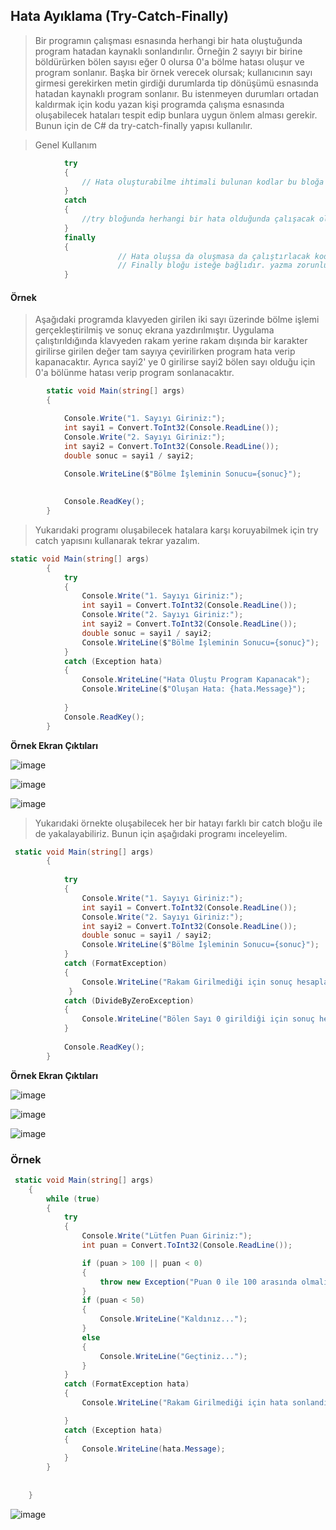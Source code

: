 ## Hata Ayıklama  (Try-Catch-Finally) ##
> Bir programın çalışması esnasında herhangi bir hata oluştuğunda program hatadan kaynaklı sonlandırılır. Örneğin 2 sayıyı bir birine böldürürken bölen sayısı eğer 0 olursa 0'a bölme hatası oluşur ve program sonlanır. Başka bir örnek verecek olursak; kullanıcının sayı girmesi gerekirken metin girdiği durumlarda tip dönüşümü esnasında hatadan kaynaklı program sonlanır. Bu istenmeyen durumları ortadan kaldırmak için kodu yazan kişi programda çalışma esnasında oluşabilecek hataları tespit edip bunlara uygun önlem alması gerekir.  Bunun için de C# da try-catch-finally yapısı kullanılır.


> Genel Kullanım

```csharp
            try
            {
                // Hata oluşturabilme ihtimali bulunan kodlar bu bloğa yazılır
            }
            catch 
            {
                //try bloğunda herhangi bir hata olduğunda çalışacak olan kodlar bu bloğa yazılır
            }
            finally
            {
                        // Hata oluşsa da oluşmasa da çalıştırlacak kodlar bu bloğa yazılır
                        // Finally bloğu isteğe bağlıdır. yazma zorunluluğu yoktur.
            }
```

#### Örnek ####
> Aşağıdaki programda klavyeden girilen iki sayı üzerinde bölme işlemi gerçekleştirilmiş ve sonuç ekrana yazdırılmıştır.
> Uygulama çalıştırıldığında klavyeden rakam yerine rakam dışında bir karakter girilirse girilen değer tam sayıya çevirilirken program hata verip kapanacaktır. Ayrıca sayi2' ye 0 girilirse sayi2 bölen sayı olduğu için 0'a bölünme hatası verip  program sonlanacaktır.

```csharp
        static void Main(string[] args)
        {

            Console.Write("1. Sayıyı Giriniz:");
            int sayi1 = Convert.ToInt32(Console.ReadLine());
            Console.Write("2. Sayıyı Giriniz:");
            int sayi2 = Convert.ToInt32(Console.ReadLine());
            double sonuc = sayi1 / sayi2;

            Console.WriteLine($"Bölme İşleminin Sonucu={sonuc}");
           
          
            Console.ReadKey();
        }
```
> Yukarıdaki programı oluşabilecek hatalara karşı koruyabilmek için try catch yapısını kullanarak tekrar yazalım.

```csharp
static void Main(string[] args)
        {
            try
            {
                Console.Write("1. Sayıyı Giriniz:");
                int sayi1 = Convert.ToInt32(Console.ReadLine());
                Console.Write("2. Sayıyı Giriniz:");
                int sayi2 = Convert.ToInt32(Console.ReadLine());
                double sonuc = sayi1 / sayi2;
                Console.WriteLine($"Bölme İşleminin Sonucu={sonuc}");
            }
            catch (Exception hata)
            {
                Console.WriteLine("Hata Oluştu Program Kapanacak");
                Console.WriteLine($"Oluşan Hata: {hata.Message}");
               
            }
            Console.ReadKey();
        }

```

**Örnek Ekran Çıktıları**

![image](https://user-images.githubusercontent.com/28144917/134907763-8b77bc09-04f2-48b1-b648-d0baf3180f65.png)

![image](https://user-images.githubusercontent.com/28144917/134907805-af46fccf-245a-4667-b18a-8fe7a4d8db32.png)

![image](https://user-images.githubusercontent.com/28144917/134907867-e1c5d0a7-4ee3-40c2-a324-684e0e0270e8.png)

> Yukarıdaki örnekte oluşabilecek her bir hatayı farklı bir catch bloğu ile  de yakalayabiliriz. Bunun için aşağıdaki programı inceleyelim.

```csharp
 static void Main(string[] args)
        {
            
            try
            {
                Console.Write("1. Sayıyı Giriniz:");
                int sayi1 = Convert.ToInt32(Console.ReadLine());
                Console.Write("2. Sayıyı Giriniz:");
                int sayi2 = Convert.ToInt32(Console.ReadLine());
                double sonuc = sayi1 / sayi2;
                Console.WriteLine($"Bölme İşleminin Sonucu={sonuc}");
            }
            catch (FormatException)
            {
                Console.WriteLine("Rakam Girilmediği için sonuç hesaplanamadı ");
             }
            catch (DivideByZeroException)
            {
                Console.WriteLine("Bölen Sayı 0 girildiği için sonuç hesaplanamadı");
            }
            
            Console.ReadKey();
        }
```

**Örnek Ekran Çıktıları**

![image](https://user-images.githubusercontent.com/28144917/134908933-d0e3858d-ef0d-460e-9139-058a237060dd.png)

![image](https://user-images.githubusercontent.com/28144917/134909021-9f9db3aa-7453-45c7-9a28-f21196370c2a.png)

![image](https://user-images.githubusercontent.com/28144917/134909115-711627ef-1b02-46a7-a021-ec54c5066355.png)


### Örnek ###

```csharp
 static void Main(string[] args)
    {
		while (true)
		{
			try
			{
				Console.Write("Lütfen Puan Giriniz:");
				int puan = Convert.ToInt32(Console.ReadLine());

				if (puan > 100 || puan < 0)
				{
					throw new Exception("Puan 0 ile 100 arasında olmalı");
				}
				if (puan < 50)
				{
					Console.WriteLine("Kaldınız...");
				}
				else
				{
					Console.WriteLine("Geçtiniz...");
				}
			}
			catch (FormatException hata)
			{
				Console.WriteLine("Rakam Girilmediği için hata sonlandı...");

			}
			catch (Exception hata)
			{
				Console.WriteLine(hata.Message);
			}
		}
		
		
    }

```


![image](https://user-images.githubusercontent.com/28144917/145569386-3934baf3-6070-4c26-b422-da2c2faf6126.png)

